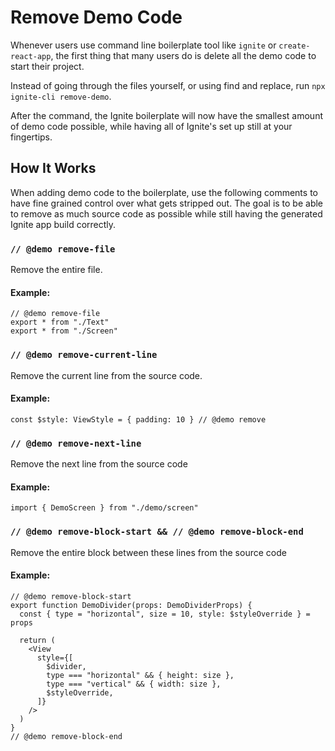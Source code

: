# Remove Demo Code

Whenever users use command line boilerplate tool like `ignite` or `create-react-app`, the first thing that many users do is delete all the demo code to start their project.

Instead of going through the files yourself, or using find and replace, run `npx ignite-cli remove-demo`.

After the command, the Ignite boilerplate will now have the smallest amount of demo code possible, while having all of Ignite's set up still at your fingertips.

## How It Works

When adding demo code to the boilerplate, use the following comments to have fine grained control over what gets stripped out. The goal is to be able to remove as much source code as possible while still having the generated Ignite app build correctly.

### `// @demo remove-file`

Remove the entire file.

#### Example:

```tsx
// @demo remove-file
export * from "./Text"
export * from "./Screen"
```

### `// @demo remove-current-line`

Remove the current line from the source code.

#### Example:

```tsx
const $style: ViewStyle = { padding: 10 } // @demo remove
```

### `// @demo remove-next-line`

Remove the next line from the source code

#### Example:

```tsx
import { DemoScreen } from "./demo/screen"
```

### `// @demo remove-block-start && // @demo remove-block-end`

Remove the entire block between these lines from the source code

#### Example:

```tsx
// @demo remove-block-start
export function DemoDivider(props: DemoDividerProps) {
  const { type = "horizontal", size = 10, style: $styleOverride } = props

  return (
    <View
      style={[
        $divider,
        type === "horizontal" && { height: size },
        type === "vertical" && { width: size },
        $styleOverride,
      ]}
    />
  )
}
// @demo remove-block-end
```
